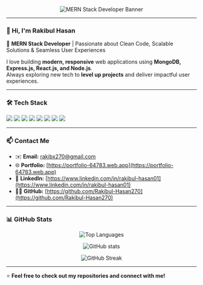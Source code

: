 <!-- Banner Image -->
<p align="center">
  <img src="https://i.ibb.co.com/BHJ6wJGj/MERN-Stack-Developer-1.png" alt="MERN Stack Developer Banner" />
</p>

---

### 👋 Hi, I'm **Rakibul Hasan**  
🚀 **MERN Stack Developer** | Passionate about Clean Code, Scalable Solutions & Seamless User Experiences

I love building **modern, responsive** web applications using **MongoDB, Express.js, React.js, and Node.js**.  
Always exploring new tech to **level up projects** and deliver impactful user experiences.

---

### 🛠️ **Tech Stack**

<p>
  <img src="https://img.shields.io/badge/HTML5-E34F26?style=for-the-badge&logo=html5&logoColor=white" />
  <img src="https://img.shields.io/badge/CSS3-1572B6?style=for-the-badge&logo=css3&logoColor=white" />
  <img src="https://img.shields.io/badge/JavaScript-F7DF1E?style=for-the-badge&logo=javascript&logoColor=black" />
  <img src="https://img.shields.io/badge/React-20232A?style=for-the-badge&logo=react&logoColor=61DAFB" />
  <img src="https://img.shields.io/badge/Node.js-339933?style=for-the-badge&logo=nodedotjs&logoColor=white" />
  <img src="https://img.shields.io/badge/Express.js-000000?style=for-the-badge&logo=express&logoColor=white" />
  <img src="https://img.shields.io/badge/MongoDB-4EA94B?style=for-the-badge&logo=mongodb&logoColor=white" />
  <img src="https://img.shields.io/badge/Tailwind_CSS-38B2AC?style=for-the-badge&logo=tailwind-css&logoColor=white" />
</p>

---


### 📫 **Contact Me**

- ✉️ **Email:** [rakibx270@gmail.com](mailto:rakibx270@gmail.com)  
- 🌐 **Portfolio:** [https://portfolio-64783.web.app](https://portfolio-64783.web.app)  
- 💼 **LinkedIn:** [https://www.linkedin.com/in/rakibul-hasan01](https://www.linkedin.com/in/rakibul-hasan01)  
- 🧑‍💻 **GitHub:** [https://github.com/Rakibul-Hasan270](https://github.com/Rakibul-Hasan270)

---

### 📊 **GitHub Stats**

<p align="center">
  <!-- Top Languages -->
  <img src="https://github-readme-stats.vercel.app/api/top-langs/?username=Rakibul-Hasan270&layout=compact&theme=tokyonight" alt="Top Languages" />
</p>

<p align="center">
  <!-- GitHub Stats -->
  <img src="https://github-readme-stats.vercel.app/api?username=Rakibul-Hasan270&show_icons=true&theme=tokyonight" alt="GitHub stats" />
</p>

<p align="center">
  <!-- Contribution Streak -->
  <img src="https://github-readme-streak-stats.herokuapp.com/?user=Rakibul-Hasan270&theme=tokyonight" alt="GitHub Streak" />
</p>


---

⭐ **Feel free to check out my repositories and connect with me!**
